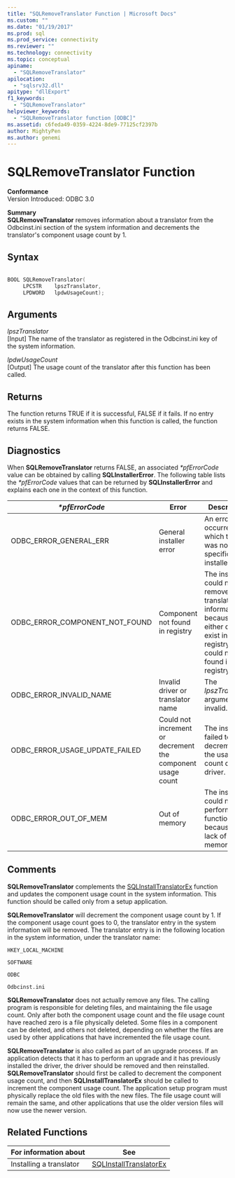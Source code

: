 ```yaml
---
title: "SQLRemoveTranslator Function | Microsoft Docs"
ms.custom: ""
ms.date: "01/19/2017"
ms.prod: sql
ms.prod_service: connectivity
ms.reviewer: ""
ms.technology: connectivity
ms.topic: conceptual
apiname: 
  - "SQLRemoveTranslator"
apilocation: 
  - "sqlsrv32.dll"
apitype: "dllExport"
f1_keywords: 
  - "SQLRemoveTranslator"
helpviewer_keywords: 
  - "SQLRemoveTranslator function [ODBC]"
ms.assetid: c6feda49-0359-4224-8de9-77125cf2397b
author: MightyPen
ms.author: genemi
---
```

# SQLRemoveTranslator Function
**Conformance**  
 Version Introduced: ODBC 3.0  
  
 **Summary**  
 **SQLRemoveTranslator** removes information about a translator from the Odbcinst.ini section of the system information and decrements the translator's component usage count by 1.  
  
## Syntax  
  
```cpp  
  
BOOL SQLRemoveTranslator(  
     LPCSTR    lpszTranslator,  
     LPDWORD   lpdwUsageCount);  
```  
  
## Arguments  
 *lpszTranslator*  
 [Input] The name of the translator as registered in the Odbcinst.ini key of the system information.  
  
 *lpdwUsageCount*  
 [Output] The usage count of the translator after this function has been called.  
  
## Returns  
 The function returns TRUE if it is successful, FALSE if it fails. If no entry exists in the system information when this function is called, the function returns FALSE.  
  
## Diagnostics  
 When **SQLRemoveTranslator** returns FALSE, an associated *\*pfErrorCode* value can be obtained by calling **SQLInstallerError**. The following table lists the *\*pfErrorCode* values that can be returned by **SQLInstallerError** and explains each one in the context of this function.  
  
|*\*pfErrorCode*|Error|Description|  
|---------------------|-----------|-----------------|  
|ODBC_ERROR_GENERAL_ERR|General installer error|An error occurred for which there was no specific installer error.|  
|ODBC_ERROR_COMPONENT_NOT_FOUND|Component not found in registry|The installer could not remove the translator information because it either did not exist in the registry or could not be found in the registry.|  
|ODBC_ERROR_INVALID_NAME|Invalid driver or translator name|The *lpszTranslator* argument was invalid.|  
|ODBC_ERROR_USAGE_UPDATE_FAILED|Could not increment or decrement the component usage count|The installer failed to decrement the usage count of the driver.|  
|ODBC_ERROR_OUT_OF_MEM|Out of memory|The installer could not perform the function because of a lack of memory.|  
  
## Comments  
 **SQLRemoveTranslator** complements the [SQLInstallTranslatorEx](../../../odbc/reference/syntax/sqlinstalltranslatorex-function.md) function and updates the component usage count in the system information. This function should be called only from a setup application.  
  
 **SQLRemoveTranslator** will decrement the component usage count by 1. If the component usage count goes to 0, the translator entry in the system information will be removed. The translator entry is in the following location in the system information, under the translator name:  
  
 `HKEY_LOCAL_MACHINE`  
  
 `SOFTWARE`  
  
 `ODBC`  
  
 `Odbcinst.ini`  
  
 **SQLRemoveTranslator** does not actually remove any files. The calling program is responsible for deleting files, and maintaining the file usage count. Only after both the component usage count and the file usage count have reached zero is a file physically deleted. Some files in a component can be deleted, and others not deleted, depending on whether the files are used by other applications that have incremented the file usage count.  
  
 **SQLRemoveTranslator** is also called as part of an upgrade process. If an application detects that it has to perform an upgrade and it has previously installed the driver, the driver should be removed and then reinstalled. **SQLRemoveTranslator** should first be called to decrement the component usage count, and then **SQLInstallTranslatorEx** should be called to increment the component usage count. The application setup program must physically replace the old files with the new files. The file usage count will remain the same, and other applications that use the older version files will now use the newer version.  
  
## Related Functions  
  
|For information about|See|  
|---------------------------|---------|  
|Installing a translator|[SQLInstallTranslatorEx](../../../odbc/reference/syntax/sqlinstalltranslatorex-function.md)|
